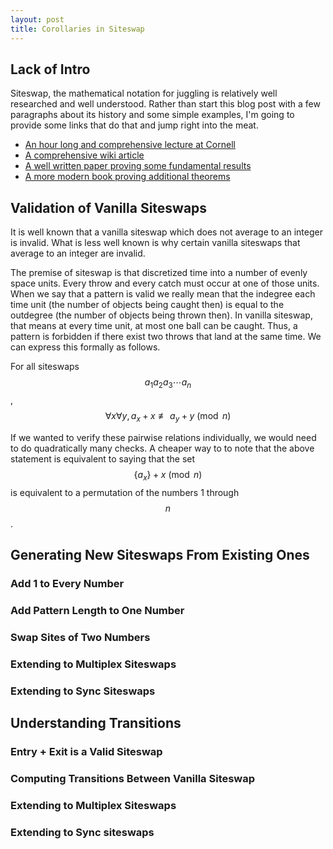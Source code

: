 ```yaml
---
layout: post
title: Corollaries in Siteswap
---
```


## Lack of Intro
Siteswap, the mathematical notation for juggling is relatively well researched
and well understood. Rather than start this blog post with a few paragraphs
about its history and some simple examples, I'm going to provide some links that
do that and jump right into the meat.

 - [An hour long and comprehensive lecture at Cornell](https://www.youtube.com/watch?v=38rf9FLhl-8)
 - [A comprehensive wiki article](http://juggle.wikia.com/wiki/Siteswap)
 - [A well written paper proving some fundamental results](http://www.math.ucsd.edu/~ronspubs/94_01_juggling.pdf)
 - [A more modern book proving additional theorems](http://www.amazon.com/gp/product/0387955135?psc=1&redirect=true&ref_=od_aui_detailpages00)

## Validation of Vanilla Siteswaps
It is well known that a vanilla siteswap which does not average to an integer is
invalid. What is less well known is why certain vanilla siteswaps that average
to an integer are invalid. 

The premise of siteswap is that discretized time into a number of evenly space
units. Every throw and every catch must occur at one of those units. When we say
that a pattern is valid we really mean that the indegree each time unit (the
number of objects being caught then) is equal to the outdegree (the number of
objects being thrown then).  In vanilla siteswap, that means at every time unit,
at most one ball can be caught. Thus, a pattern is forbidden if there exist two
throws that land at the same time. We can express this formally as follows.

For all siteswaps $$a_1 a_2 a_3 \cdots a_n$$,
$$ \forall x \forall y,  a_x + x \not \equiv a_y + y \pmod n$$

If we wanted to verify these pairwise relations individually, we would need to
do quadratically many checks. A cheaper way to to note that the above statement
is equivalent to saying that the set $$\{a_x\} + x \pmod n $$ is equivalent to a
permutation of the numbers 1 through $$n$$.

## Generating New Siteswaps From Existing Ones

### Add 1 to Every Number

### Add Pattern Length to One Number

### Swap Sites of Two Numbers

### Extending to Multiplex Siteswaps

### Extending to Sync Siteswaps

## Understanding Transitions

### Entry + Exit is a Valid Siteswap

### Computing Transitions Between Vanilla Siteswap

### Extending to Multiplex Siteswaps

### Extending to Sync siteswaps
